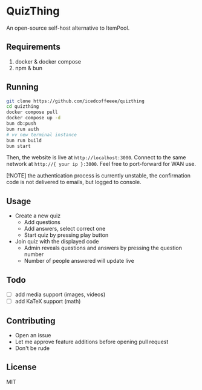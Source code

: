 # QuizThing

An open-source self-host alternative to ItemPool.

## Requirements

1. docker & docker compose
1. npm & bun

## Running

```bash
git clone https://github.com/icedcoffeeee/quizthing
cd quizthing
docker compose pull
docker compose up -d
bun db:push
bun run auth
# vv new terminal instance
bun run build
bun start
```

Then, the website is live at `http://localhost:3000`. Connect to the same
network at `http://{ your ip }:3000`. Feel free to port-forward for WAN use.

[!NOTE] the authentication process is currently unstable, the confirmation code
is not delivered to emails, but logged to console.

## Usage
- Create a new quiz
    - Add questions
    - Add answers, select correct one
    - Start quiz by pressing play button
- Join quiz with the displayed code
    - Admin reveals questions and answers by pressing the question number
    - Number of people answered will update live

## Todo

- [ ] add media support (images, videos)
- [ ] add KaTeX support (math)

## Contributing

- Open an issue
- Let me approve feature additions before opening pull request
- Don't be rude

## License

MIT
